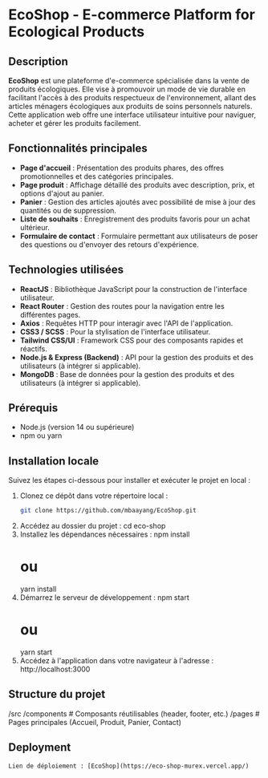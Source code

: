 # EcoShop - E-commerce Platform for Ecological Products

## Description

**EcoShop** est une plateforme d'e-commerce spécialisée dans la vente de produits écologiques. Elle vise à promouvoir un mode de vie durable en facilitant l'accès à des produits respectueux de l'environnement, allant des articles ménagers écologiques aux produits de soins personnels naturels. Cette application web offre une interface utilisateur intuitive pour naviguer, acheter et gérer les produits facilement.

## Fonctionnalités principales

- **Page d'accueil** : Présentation des produits phares, des offres promotionnelles et des catégories principales.
- **Page produit** : Affichage détaillé des produits avec description, prix, et options d'ajout au panier.
- **Panier** : Gestion des articles ajoutés avec possibilité de mise à jour des quantités ou de suppression.
- **Liste de souhaits** : Enregistrement des produits favoris pour un achat ultérieur.
- **Formulaire de contact** : Formulaire permettant aux utilisateurs de poser des questions ou d'envoyer des retours d'expérience.

## Technologies utilisées

- **ReactJS** : Bibliothèque JavaScript pour la construction de l'interface utilisateur.
- **React Router** : Gestion des routes pour la navigation entre les différentes pages.
- **Axios** : Requêtes HTTP pour interagir avec l'API de l'application.
- **CSS3 / SCSS** : Pour la stylisation de l'interface utilisateur.
- **Tailwind CSS/UI** : Framework CSS pour des composants rapides et réactifs.
- **Node.js & Express (Backend)** : API pour la gestion des produits et des utilisateurs (à intégrer si applicable).
- **MongoDB** : Base de données pour la gestion des produits et des utilisateurs (à intégrer si applicable).

## Prérequis

- Node.js (version 14 ou supérieure)
- npm ou yarn

## Installation locale

Suivez les étapes ci-dessous pour installer et exécuter le projet en local :

1. Clonez ce dépôt dans votre répertoire local :
   ```bash
   git clone https://github.com/mbaayang/EcoShop.git
2. Accédez au dossier du projet :
    cd eco-shop
3. Installez les dépendances nécessaires :
    npm install
    # ou
    yarn install
4. Démarrez le serveur de développement :
    npm start
    # ou
    yarn start
5. Accédez à l'application dans votre navigateur à l'adresse :
    http://localhost:3000
    
## Structure du projet

/src
  /components   # Composants réutilisables (header, footer, etc.)
  /pages        # Pages principales (Accueil, Produit, Panier, Contact)

## Deployment

    Lien de déploiement : [EcoShop](https://eco-shop-murex.vercel.app/)